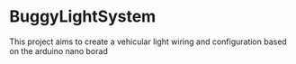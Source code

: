 # BuggyLightSystem
This project aims to create a vehicular light wiring and configuration based on the arduino nano borad
